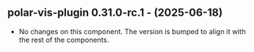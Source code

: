   ## polar-vis-plugin 0.31.0-rc.1 - (2025-06-18)
  
  * No changes on this component. The version is bumped to align it
    with the rest of the components.
